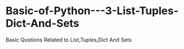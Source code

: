 # Basic-of-Python---3-List-Tuples-Dict-And-Sets
Basic Qustions Related to List,Tuples,Dict And Sets
